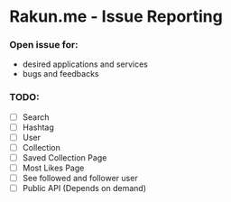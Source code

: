 # Rakun.me - Issue Reporting

### Open issue for:
- desired applications and services
- bugs and feedbacks

### TODO:
- [ ] Search
 - [ ] Hashtag
 - [ ] User
 - [ ] Collection
- [ ] Saved Collection Page
- [ ] Most Likes Page
- [ ] See followed and follower user
- [ ] Public API (Depends on demand)
